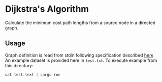 # Dijkstra's Algorithm

Calculate the minimum cost path lengths from a source node in a directed graph.

## Usage

Graph definition is read from stdin following specification described [here](https://github.com/beaunus/stanford-algs/tree/master/testCases/course2/assignment2Dijkstra).  An example dataset is provided here in `test.txt`.  To execute example from this directory:
```
cat test.text | cargo run
```
